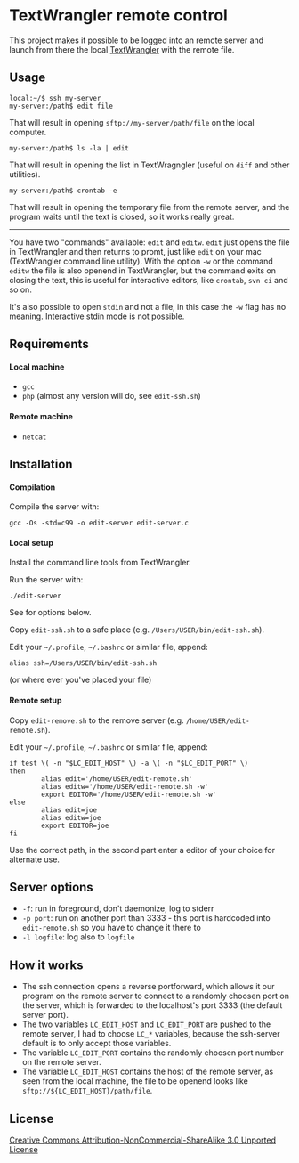 TextWrangler remote control
===========================

This project makes it possible to be logged into an remote server and launch from there the local [TextWrangler][] with the remote file.

[TextWrangler]: http://www.barebones.com/products/textwrangler/


Usage
-----

	local:~/$ ssh my-server
	my-server:/path$ edit file

That will result in opening `sftp://my-server/path/file` on the local computer.

	my-server:/path$ ls -la | edit
	
That will result in opening the list in TextWragngler (useful on `diff` and other utilities).

	my-server:/path$ crontab -e

That will result in opening the temporary file from the remote server, and the program waits until the text is closed, so it works really great.

-----

You have two "commands" available: `edit` and `editw`.
`edit` just opens the file in TextWrangler and then returns to promt, just like `edit` on your mac (TextWrangler command line utility). With the option `-w` or the command `editw` the file is also openend in TextWrangler, but the command exits on closing the text, this is useful for interactive editors, like `crontab`, `svn ci` and so on.

It's also possible to open `stdin` and not a file, in this case the `-w` flag has no meaning. Interactive stdin mode is not possible.


Requirements
------------

#### Local machine

* `gcc`
* `php` (almost any version will do, see `edit-ssh.sh`)

#### Remote machine

* `netcat`


Installation
------------

#### Compilation

Compile the server with:

	gcc -Os -std=c99 -o edit-server edit-server.c

#### Local setup

Install the command line tools from TextWrangler.

Run the server with:

	./edit-server

  See for options below.

Copy `edit-ssh.sh` to a safe place (e.g. `/Users/USER/bin/edit-ssh.sh`).

Edit your `~/.profile`, `~/.bashrc` or similar file, append:

	alias ssh=/Users/USER/bin/edit-ssh.sh

  (or where ever you've placed your file)

#### Remote setup

Copy `edit-remove.sh` to the remove server (e.g. `/home/USER/edit-remote.sh`).

Edit your `~/.profile`, `~/.bashrc` or similar file, append:

	if test \( -n "$LC_EDIT_HOST" \) -a \( -n "$LC_EDIT_PORT" \)
	then
			alias edit='/home/USER/edit-remote.sh'
			alias editw='/home/USER/edit-remote.sh -w'
			export EDITOR='/home/USER/edit-remote.sh -w'
	else
			alias edit=joe
			alias editw=joe
			export EDITOR=joe
	fi

  Use the correct path, in the second part enter a editor of your choice for alternate use.


Server options
--------------

* `-f`: run in foreground, don't daemonize, log to stderr
* `-p port`: run on another port than 3333 - this port is hardcoded into `edit-remote.sh` so you have to change it there to
* `-l logfile`: log also to `logfile`


How it works
------------

* The ssh connection opens a reverse portforward, which allows it our program on the remote server to connect to a randomly choosen port on the server, which is forwarded to the localhost's port 3333 (the default server port).
* The two variables `LC_EDIT_HOST` and `LC_EDIT_PORT` are pushed to the remote server, I had to choose `LC_*` variables, because the ssh-server default is to only accept those variables.
* The variable `LC_EDIT_PORT` contains the randomly choosen port number on the remote server.
* The variable `LC_EDIT_HOST` contains the host of the remote server, as seen from the local machine, the file to be openend looks like `sftp://${LC_EDIT_HOST}/path/file`.


License
-------

[Creative Commons Attribution-NonCommercial-ShareAlike 3.0 Unported License](http://creativecommons.org/licenses/by-nc-sa/3.0/)

